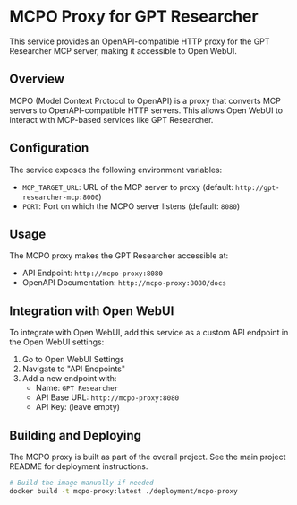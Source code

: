 # MCPO Proxy for GPT Researcher

This service provides an OpenAPI-compatible HTTP proxy for the GPT Researcher MCP server, making it accessible to Open WebUI.

## Overview

MCPO (Model Context Protocol to OpenAPI) is a proxy that converts MCP servers to OpenAPI-compatible HTTP servers. This allows Open WebUI to interact with MCP-based services like GPT Researcher.

## Configuration

The service exposes the following environment variables:

- `MCP_TARGET_URL`: URL of the MCP server to proxy (default: `http://gpt-researcher-mcp:8000`)
- `PORT`: Port on which the MCPO server listens (default: `8080`)

## Usage

The MCPO proxy makes the GPT Researcher accessible at:

- API Endpoint: `http://mcpo-proxy:8080`
- OpenAPI Documentation: `http://mcpo-proxy:8080/docs`

## Integration with Open WebUI

To integrate with Open WebUI, add this service as a custom API endpoint in the Open WebUI settings:

1. Go to Open WebUI Settings
2. Navigate to "API Endpoints"
3. Add a new endpoint with:
   - Name: `GPT Researcher`
   - API Base URL: `http://mcpo-proxy:8080`
   - API Key: (leave empty)

## Building and Deploying

The MCPO proxy is built as part of the overall project. See the main project README for deployment instructions.

```bash
# Build the image manually if needed
docker build -t mcpo-proxy:latest ./deployment/mcpo-proxy
```
